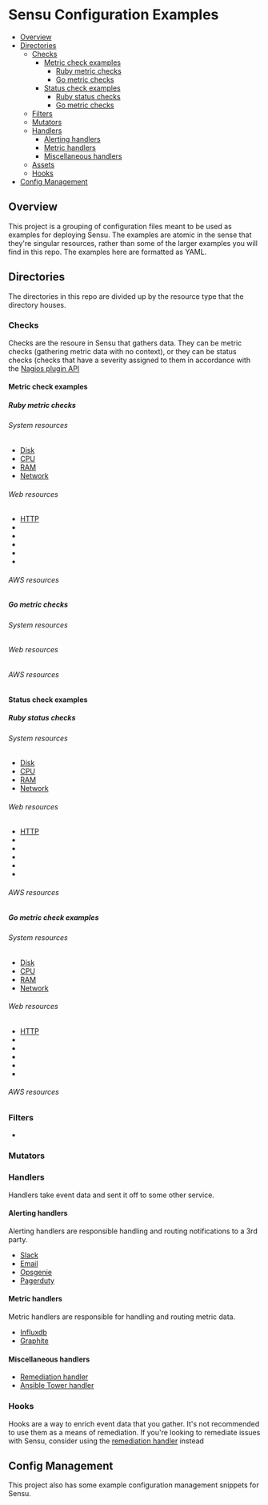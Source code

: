 # Sensu Configuration Examples

- [Overview](#)
- [Directories](#directories)
  - [Checks](#checks)
    - [Metric check examples](#metric-check-examples)
      - [Ruby metric checks](#ruby-metric-checks)
      - [Go metric checks](#go-metric-checks)
    - [Status check examples](#status-check-examples)
      - [Ruby status checks](#ruby-status-checks)
      - [Go metric checks](#ruby-status-checks)
  - [Filters](#filters)
  - [Mutators](#mutators)
  - [Handlers](#handlers)
    - [Alerting handlers](#alerting-handlers)
    - [Metric handlers](#metric-handlers)
    - [Miscellaneous handlers](#miscellaneous-handlers)
  - [Assets](#assets)
  - [Hooks](#hooks)
- [Config Management](#config-management)

## Overview

This project is a grouping of configuration files meant to be used as examples for deploying Sensu. The examples are atomic in the sense that they're singular resources, rather than some of the larger examples you will find in this repo. The examples here are formatted as YAML.

## Directories

The directories in this repo are divided up by the resource type that the directory houses. 

### Checks

Checks are the resoure in Sensu that gathers data. They can be metric checks (gathering metric data with no context), or they can be status checks (checks that have a severity assigned to them in accordance with the [Nagios plugin API][1]

#### Metric check examples

##### Ruby metric checks

###### System resources
- [Disk]()
- [CPU]()
- [RAM]()
- [Network]()

###### Web resources

- [HTTP]()
- []()
- []()
- []()
- []()
- []()

###### AWS resources

##### Go metric checks

###### System resources

###### Web resources

###### AWS resources

#### Status check examples

##### Ruby status checks

###### System resources
- [Disk]()
- [CPU]()
- [RAM]()
- [Network]()

###### Web resources

- [HTTP]()
- []()
- []()
- []()
- []()
- []()

###### AWS resources

##### Go metric check examples

###### System resources
- [Disk]()
- [CPU]()
- [RAM]()
- [Network]()

###### Web resources

- [HTTP]()
- []()
- []()
- []()
- []()
- []()

###### AWS resources

### Filters

- []()

### Mutators

### Handlers

Handlers take event data and sent it off to some other service. 

#### Alerting handlers

Alerting handlers are responsible handling and routing notifications to a 3rd party.

- [Slack]()
- [Email]()
- [Opsgenie]()
- [Pagerduty]()

#### Metric handlers

Metric handlers are responsible for handling and routing metric data. 

- [Influxdb]()
- [Graphite]()

#### Miscellaneous handlers

- [Remediation handler]()
- [Ansible Tower handler]()

### Hooks

Hooks are a way to enrich event data that you gather. It's not recommended to use them as a means of remediation. If you're looking to remediate issues with Sensu, consider using the [remediation handler]() instead

## Config Management

This project also has some example configuration management snippets for Sensu.

<!--LINKS-->
[1]: https://assets.nagios.com/downloads/nagioscore/docs/nagioscore/3/en/pluginapi.html